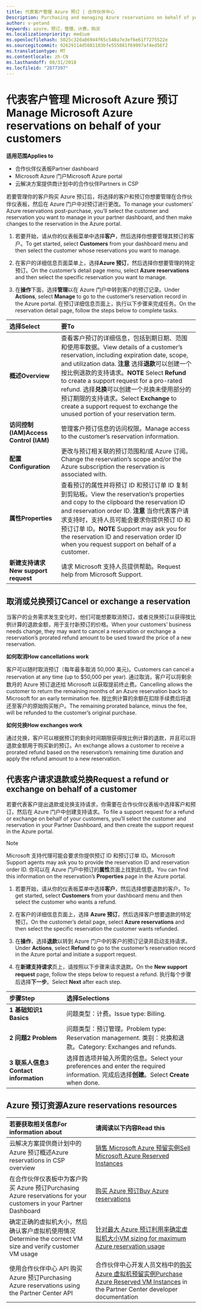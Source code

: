 ```yaml
---
title: 代表客户管理 Azure 预订 | 合作伙伴中心
Description: Purchasing and managing Azure reservations on behalf of your customers.
author: v-petand
keywords: azure，预订，管理，计费，购买
ms.localizationpriority: medium
ms.openlocfilehash: 5025c32da86944f65c548a7e3ef6e61f7275522e
ms.sourcegitcommit: 92629114d5081103bfe555081f69997af4ed56f2
ms.translationtype: MT
ms.contentlocale: zh-CN
ms.lasthandoff: 08/31/2018
ms.locfileid: "2877397"
---
```

# <a name="manage-microsoft-azure-reservations-on-behalf-of-your-customers"></a><span data-ttu-id="989a0-103">代表客户管理 Microsoft Azure 预订</span><span class="sxs-lookup"><span data-stu-id="989a0-103">Manage Microsoft Azure reservations on behalf of your customers</span></span>

**<span data-ttu-id="989a0-104">适用范围</span><span class="sxs-lookup"><span data-stu-id="989a0-104">Applies to</span></span>**

-  <span data-ttu-id="989a0-105">合作伙伴仪表板</span><span class="sxs-lookup"><span data-stu-id="989a0-105">Partner dashboard</span></span>
-  <span data-ttu-id="989a0-106">Microsoft Azure 门户</span><span class="sxs-lookup"><span data-stu-id="989a0-106">Microsoft Azure portal</span></span>
-  <span data-ttu-id="989a0-107">云解决方案提供商计划中的合作伙伴</span><span class="sxs-lookup"><span data-stu-id="989a0-107">Partners in CSP</span></span>

<span data-ttu-id="989a0-108">若要管理你的客户购买 Azure 预订后，将选择的客户和预订你想要管理在合作伙伴仪表板，然后在 Azure 门户中对预订进行更改。</span><span class="sxs-lookup"><span data-stu-id="989a0-108">To manage your customers’ Azure reservations post-purchase, you’ll select the customer and reservation you want to manage in your partner dashboard, and then make changes to the reservation in the Azure portal.</span></span> 

1. <span data-ttu-id="989a0-109">若要开始，请从你的仪表板菜单中选择**客户**，然后选择你想要管理其预订的客户。</span><span class="sxs-lookup"><span data-stu-id="989a0-109">To get started, select **Customers** from your dashboard menu and then select the customer whose reservations you want to manage.</span></span> 

2. <span data-ttu-id="989a0-110">在客户的详细信息页面菜单上，选择**Azure 预订**，然后选择你想要管理的特定预订。</span><span class="sxs-lookup"><span data-stu-id="989a0-110">On the customer’s detail page menu, select **Azure reservations** and then select the specific reservation you want to manage.</span></span>  

3. <span data-ttu-id="989a0-111">在**操作**下面，选择**管理**以在 Azure 门户中转到客户的预订记录。</span><span class="sxs-lookup"><span data-stu-id="989a0-111">Under **Actions**, select **Manage** to go to the customer’s reservation record in the Azure portal.</span></span> <span data-ttu-id="989a0-112">在预订详细信息页面上，执行以下步骤来完成任务。</span><span class="sxs-lookup"><span data-stu-id="989a0-112">On the reservation detail page, follow the steps below to complete tasks.</span></span>  

| **<span data-ttu-id="989a0-113">选择</span><span class="sxs-lookup"><span data-stu-id="989a0-113">Select</span></span>**   | **<span data-ttu-id="989a0-114">要</span><span class="sxs-lookup"><span data-stu-id="989a0-114">To</span></span>**    |
|:-----------------------------|:-----------------|
| **<span data-ttu-id="989a0-115">概述</span><span class="sxs-lookup"><span data-stu-id="989a0-115">Overview</span></span>**   | <span data-ttu-id="989a0-116">查看客户预订的详细信息，包括到期日期、范围和使用率数据。</span><span class="sxs-lookup"><span data-stu-id="989a0-116">View details of a customer’s reservation, including expiration date, scope, and utilization data.</span></span> <span data-ttu-id="989a0-117">**注意** 选择**退款**可以创建一个按比例退款的支持请求。</span><span class="sxs-lookup"><span data-stu-id="989a0-117">**NOTE** Select **Refund** to create a support request for a pro-rated refund.</span></span> <span data-ttu-id="989a0-118">选择**兑换**可以创建一个兑换未使用部分的预订期限的支持请求。</span><span class="sxs-lookup"><span data-stu-id="989a0-118">Select **Exchange** to create a support request to exchange the unused portion of your reservation term.</span></span>  
| **<span data-ttu-id="989a0-119">访问控制 (IAM)</span><span class="sxs-lookup"><span data-stu-id="989a0-119">Access Control (IAM)</span></span>**   | <span data-ttu-id="989a0-120">管理客户预订信息的访问权限。</span><span class="sxs-lookup"><span data-stu-id="989a0-120">Manage access to the customer’s reservation information.</span></span>|
| **<span data-ttu-id="989a0-121">配置</span><span class="sxs-lookup"><span data-stu-id="989a0-121">Configuration</span></span>**   | <span data-ttu-id="989a0-122">更改与预订相关联的预订范围和/或 Azure 订阅。</span><span class="sxs-lookup"><span data-stu-id="989a0-122">Change the reservation’s scope and/or the Azure subscription the reservation is associated with.</span></span>    |
| **<span data-ttu-id="989a0-123">属性</span><span class="sxs-lookup"><span data-stu-id="989a0-123">Properties</span></span>**   | <span data-ttu-id="989a0-124">查看预订的属性并将预订 ID 和预订订单 ID 复制到剪贴板。</span><span class="sxs-lookup"><span data-stu-id="989a0-124">View the reservation’s properties and copy to the clipboard the reservation ID and reservation order ID.</span></span> <span data-ttu-id="989a0-125">**注意** 当你代表客户请求支持时，支持人员可能会要求你提供预订 ID 和预订订单 ID。</span><span class="sxs-lookup"><span data-stu-id="989a0-125">**NOTE** Support may ask you for the reservation ID and reservation order ID when you request support on behalf of a customer.</span></span>    |
| **<span data-ttu-id="989a0-126">新建支持请求</span><span class="sxs-lookup"><span data-stu-id="989a0-126">New support request</span></span>**    | <span data-ttu-id="989a0-127">请求 Microsoft 支持人员提供帮助。</span><span class="sxs-lookup"><span data-stu-id="989a0-127">Request help from Microsoft Support.</span></span>   |
 
## <a name="cancel-or-exchange-a-reservation"></a><span data-ttu-id="989a0-128">取消或兑换预订</span><span class="sxs-lookup"><span data-stu-id="989a0-128">Cancel or exchange a reservation</span></span> 
<span data-ttu-id="989a0-129">当客户的业务需求发生变化时，他们可能想要取消预订，或者兑换预订以获得按比例计算的退款金额，用于支付新预订的价格。</span><span class="sxs-lookup"><span data-stu-id="989a0-129">When your customers’ business needs change, they may want to cancel a reservation or exchange a reservation’s prorated refund amount to be used toward the price of a new reservation.</span></span> 

**<span data-ttu-id="989a0-130">如何取消</span><span class="sxs-lookup"><span data-stu-id="989a0-130">How cancellations work</span></span>**

<span data-ttu-id="989a0-131">客户可以随时取消预订（每年最多取消 50,000 美元)。</span><span class="sxs-lookup"><span data-stu-id="989a0-131">Customers can cancel a reservation at any time (up to $50,000 per year).</span></span> <span data-ttu-id="989a0-132">通过取消，客户可以将剩余数月的 Azure 预订退还给 Microsoft 以获取提前终止费。</span><span class="sxs-lookup"><span data-stu-id="989a0-132">Cancelling allows the customer to return the remaining months of an Azure reservation back to Microsoft for an early termination fee.</span></span> <span data-ttu-id="989a0-133">按比例计算的余额在扣除手续费后将退还至客户的原始购买帐户。</span><span class="sxs-lookup"><span data-stu-id="989a0-133">The remaining prorated balance, minus the fee, will be refunded to the customer’s original purchase.</span></span> 

**<span data-ttu-id="989a0-134">如何兑换</span><span class="sxs-lookup"><span data-stu-id="989a0-134">How exchanges work</span></span>** 

<span data-ttu-id="989a0-135">通过兑换，客户可以根据预订的剩余时间期限获得按比例计算的退款，并且可以将退款金额用于购买新的预订。</span><span class="sxs-lookup"><span data-stu-id="989a0-135">An exchange allows a customer to receive a prorated refund based on the reservation’s remaining time duration and apply the refund amount to a new reservation.</span></span>   

## <a name="request-a-refund-or-exchange-on-behalf-of-a-customer"></a><span data-ttu-id="989a0-136">代表客户请求退款或兑换</span><span class="sxs-lookup"><span data-stu-id="989a0-136">Request a refund or exchange on behalf of a customer</span></span> 

<span data-ttu-id="989a0-137">若要代表客户提出退款或兑换支持请求，你需要在合作伙伴仪表板中选择客户和预订，然后在 Azure 门户中创建支持请求。</span><span class="sxs-lookup"><span data-stu-id="989a0-137">To file a support request for a refund or exchange on behalf of your customers, you’ll select the customer and reservation in your Partner Dashboard, and then create the support request in the Azure portal.</span></span> 

>[!NOTE]
><span data-ttu-id="989a0-138">Microsoft 支持代理可能会要求你提供预订 ID 和预订订单 ID。</span><span class="sxs-lookup"><span data-stu-id="989a0-138">Microsoft Support agents may ask you to provide the reservation ID and reservation order ID.</span></span> <span data-ttu-id="989a0-139">你可以在 Azure 门户中预订的**属性**页面上找到此信息。</span><span class="sxs-lookup"><span data-stu-id="989a0-139">You can find this information on the reservation’s **Properties** page in the Azure portal.</span></span> 

1. <span data-ttu-id="989a0-140">若要开始，请从你的仪表板菜单中选择**客户**，然后选择想要退款的客户。</span><span class="sxs-lookup"><span data-stu-id="989a0-140">To get started, select **Customers** from your dashboard menu and then select the customer who wants a refund.</span></span> 

2. <span data-ttu-id="989a0-141">在客户的详细信息页面上，选择 **Azure 预订**，然后选择客户想要退款的特定预订。</span><span class="sxs-lookup"><span data-stu-id="989a0-141">On the customer’s detail page, select **Azure reservations** and then select the specific reservation the customer wants refunded.</span></span>  

3. <span data-ttu-id="989a0-142">在**操作**，选择**退款**以转到 Azure 门户中的客户的预订记录并启动支持请求。</span><span class="sxs-lookup"><span data-stu-id="989a0-142">Under **Actions**, select **Refund** to go to the customer’s reservation record in the Azure portal and initiate a support request.</span></span>  

4. <span data-ttu-id="989a0-143">在**新建支持请求**页上，请按照以下步骤来请求退款。</span><span class="sxs-lookup"><span data-stu-id="989a0-143">On the **New support request** page, follow the steps below to request a refund.</span></span> <span data-ttu-id="989a0-144">执行每个步骤后选择**下一步**。</span><span class="sxs-lookup"><span data-stu-id="989a0-144">Select **Next** after each step.</span></span> 

|**<span data-ttu-id="989a0-145">步骤</span><span class="sxs-lookup"><span data-stu-id="989a0-145">Step</span></span>**   |**<span data-ttu-id="989a0-146">选择</span><span class="sxs-lookup"><span data-stu-id="989a0-146">Selections</span></span>**    |
|:-----------------------------|:-----------------|
|**<span data-ttu-id="989a0-147">1 基础知识</span><span class="sxs-lookup"><span data-stu-id="989a0-147">1 Basics</span></span>**   |<span data-ttu-id="989a0-148">问题类型：计费。</span><span class="sxs-lookup"><span data-stu-id="989a0-148">Issue type: Billing.</span></span>  |
|**<span data-ttu-id="989a0-149">2 问题</span><span class="sxs-lookup"><span data-stu-id="989a0-149">2 Problem</span></span>**   |<span data-ttu-id="989a0-150">问题类型：预订管理。</span><span class="sxs-lookup"><span data-stu-id="989a0-150">Problem type: Reservation management.</span></span> <span data-ttu-id="989a0-151">类别：兑换和退款。</span><span class="sxs-lookup"><span data-stu-id="989a0-151">Category: Exchanges and refunds.</span></span> |
|**<span data-ttu-id="989a0-152">3 联系人信息</span><span class="sxs-lookup"><span data-stu-id="989a0-152">3 Contact information</span></span>**   |<span data-ttu-id="989a0-153">选择首选项并输入所需的信息。</span><span class="sxs-lookup"><span data-stu-id="989a0-153">Select your preferences and enter the required information.</span></span> <span data-ttu-id="989a0-154">完成后选择**创建**。</span><span class="sxs-lookup"><span data-stu-id="989a0-154">Select **Create** when done.</span></span>   |

## <a name="azure-reservations-resources"></a><span data-ttu-id="989a0-155">Azure 预订资源</span><span class="sxs-lookup"><span data-stu-id="989a0-155">Azure reservations resources</span></span>
|**<span data-ttu-id="989a0-156">若要获取相关信息</span><span class="sxs-lookup"><span data-stu-id="989a0-156">For information about</span></span>**   |**<span data-ttu-id="989a0-157">请阅读以下内容</span><span class="sxs-lookup"><span data-stu-id="989a0-157">Read this</span></span>**    |
|:-----------------------------|:-----------------|
|<span data-ttu-id="989a0-158">云解决方案提供商计划中的 Azure 预订概述</span><span class="sxs-lookup"><span data-stu-id="989a0-158">Azure reservations in CSP overview</span></span>  | [<span data-ttu-id="989a0-159">销售 Microsoft Azure 预留实例</span><span class="sxs-lookup"><span data-stu-id="989a0-159">Sell Microsoft Azure Reserved Instances</span></span>](azure-reservations.md) |
|<span data-ttu-id="989a0-160">在合作伙伴仪表板中为客户购买 Azure 预订</span><span class="sxs-lookup"><span data-stu-id="989a0-160">Purchasing Azure reservations for your customers in your Partner Dashboard</span></span>   |[<span data-ttu-id="989a0-161">购买 Azure 预订</span><span class="sxs-lookup"><span data-stu-id="989a0-161">Buy Azure reservations</span></span>](azure-reservations-buying.md) |
|<span data-ttu-id="989a0-162">确定正确的虚拟机大小，然后确认客户虚拟机使用情况</span><span class="sxs-lookup"><span data-stu-id="989a0-162">Determine the correct VM size and verify customer VM usage</span></span>   |[<span data-ttu-id="989a0-163">针对最大 Azure 预订利用率确定虚拟机大小</span><span class="sxs-lookup"><span data-stu-id="989a0-163">VM sizing for maximum Azure reservation usage</span></span>](azure-usage.md)   |
|<span data-ttu-id="989a0-164">使用合作伙伴中心 API 购买 Azure 预订</span><span class="sxs-lookup"><span data-stu-id="989a0-164">Purchasing Azure reservations using the Partner Center API</span></span> | <span data-ttu-id="989a0-165">合作伙伴中心开发人员文档中的[购买 Azure 虚拟机预留实例](https://docs.microsoft.com/partner-center/develop/purchase-azure-reservations)</span><span class="sxs-lookup"><span data-stu-id="989a0-165">[Purchase Azure Reserved VM Instances](https://docs.microsoft.com/partner-center/develop/purchase-azure-reservations) in the Partner Center developer documentation</span></span>

